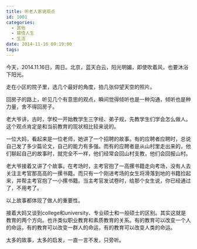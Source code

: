 ```yaml
---
title: 听老人家说观点
id: 1001
categories:
  - 其他
  - 猿悟人生
  - 生活
date: 2014-11-16 09:19:00
tags:
---
```


今天，2014.11.16日，周日。北京，蓝天白云，阳光明媚，即使吹着风，也要沐浴下阳光。

走在小区的院子里，选几个最好的角度，拍几张仰望天空的照片。

回房子的路上，听见几个有意思的观点，瞬间觉得倾听也是一种沟通，倾听也是种力量，舍不得回房子。

老大爷讲，古时，学校一开始教学生三字经、弟子规，先教学生们学会怎么做人。这个观点肯定是和当前教育的现状相比较来说的。

一位大妈，看起来是一位老师，她讲了一个招聘的故事。有的应聘者应聘时，总说自己发了多少篇论文，自己的能力有多强。而有的应聘者是从山村里走出来的，他们聊起自己的故事时，就完全不一样，他们经常会回山村支教，他们会回报山村。

老大爷接着又讲了个故事。在考场时，主考官抱了一高摞书籍走向考场，没有人去关注主考官那高高的一摞书籍。而只有一个刚进考场的女生将滑落到地的书籍捡起来，并帮主考官抱了一小摞书籍。当主考官发试卷时，给那个女生说，你已经通过了，不用考了。

以上故事都体现了做人的重要性。

接着大妈又谈到college和university、专业硕士和一般硕士的区别。其实这就是教育的两个方向。也许类似职业教育和素质教育的关系。有的教育可以改变一个人的命运，有的教育可以改变一群人的命运，有的教育可以改变人类的命运。

太多的故事，太多的启发，一直一言不发，只旁听。